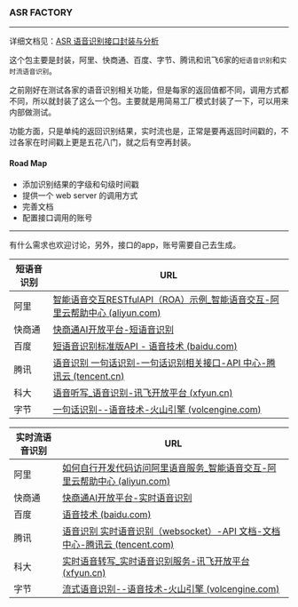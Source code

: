 ### ASR FACTORY

---

详细文档见：[ASR 语音识别接口封装与分析](https://blog.csdn.net/weixin_40242845/article/details/132285702?spm=1001.2014.3001.5502)

这个包主要是封装，阿里、快商通、百度、字节、腾讯和讯飞6家的`短语音识别`和`实时流语音识别`。

之前刚好在测试各家的语音识别相关功能，但是每家的返回值都不同，调用方式都不同，所以就封装了这么一个包。主要就是用简易工厂模式封装了一下，可以用来内部做测试。

功能方面，只是单纯的返回识别结果，实时流也是，正常是要再返回时间戳的，不过各家在时间戳上更是五花八门，就之后有空再封装。

#### Road Map

- 添加识别结果的字级和句级时间戳
- 提供一个 web server 的调用方式
- 完善文档
- 配置接口调用的账号

---

有什么需求也欢迎讨论，另外，接口的app，账号需要自己去生成。

| 短语音识别 | URL                                                          |
| ---------- | ------------------------------------------------------------ |
| 阿里       | [智能语音交互RESTfulAPI（ROA）示例_智能语音交互-阿里云帮助中心 (aliyun.com)](https://help.aliyun.com/document_detail/92131.html?spm=a2c4g.432038.0.0.533f74cbWU1MuL#section-og9-qpl-2jq) |
| 快商通     | [快商通AI开放平台-短语音识别](https://aihc.shengwenyun.com/asr-short-md) |
| 百度       | [短语音识别标准版API - 语音技术 (baidu.com)](https://cloud.baidu.com/doc/SPEECH/s/Jlbxdezuf) |
| 腾讯       | [语音识别 一句话识别-一句话识别相关接口-API 中心-腾讯云 (tencent.cn)](https://cloud.tencent.cn/document/api/1093/35646) |
| 科大       | [语音听写_语音识别-讯飞开放平台 (xfyun.cn)](https://www.xfyun.cn/services/voicedictation) |
| 字节       | [一句话识别--语音技术-火山引擎 (volcengine.com)](https://www.volcengine.com/docs/6561/80816) |

| 实时流语音识别 | URL                                                          |
| -------------- | ------------------------------------------------------------ |
| 阿里           | [如何自行开发代码访问阿里语音服务_智能语音交互-阿里云帮助中心 (aliyun.com)](https://help.aliyun.com/document_detail/324262.htm?spm=a2c4g.432038.0.0.327574cbrQ3qQx#topic-2121083) |
| 快商通         | [快商通AI开放平台-实时语音识别](https://aihc.shengwenyun.com/asr-stream-md) |
| 百度           | [语音技术 (baidu.com)](https://ai.baidu.com/ai-doc/SPEECH/2k5dllqxj) |
| 腾讯           | [语音识别 实时语音识别（websocket）-API 文档-文档中心-腾讯云 (tencent.com)](https://cloud.tencent.com/document/product/1093/48982) |
| 科大           | [实时语音转写_实时语音识别服务-讯飞开放平台 (xfyun.cn)](https://www.xfyun.cn/services/rtasr) |
| 字节           | [流式语音识别--语音技术-火山引擎 (volcengine.com)](https://www.volcengine.com/docs/6561/80818) |

